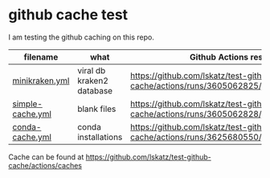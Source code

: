# github cache test

I am testing the github caching on this repo.

| filename | what | Github Actions result |
| -------- | ---- | --------------------- |
| [minikraken.yml](.github/workflows/minikraken.yml) | viral db kraken2 database | https://github.com/lskatz/test-github-cache/actions/runs/3605062825/jobs/6075076536 |
| [simple-cache.yml](.github/workflows/simple-cache.yml) | blank files | https://github.com/lskatz/test-github-cache/actions/runs/3605062828/jobs/6075076542 |
| [conda-cache.yml](.github/workflows/conda-cache.yml) | conda installations | https://github.com/lskatz/test-github-cache/actions/runs/3625680550/jobs/6113978220 |

Cache can be found at
https://github.com/lskatz/test-github-cache/actions/caches

